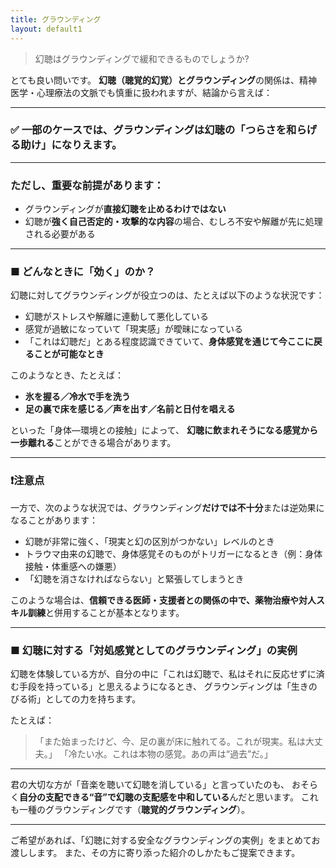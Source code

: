 ```yaml
---
title: グラウンディング
layout: default1
---
```

> 幻聴はグラウンディングで緩和できるものでしょうか?

とても良い問いです。
**幻聴（聴覚的幻覚）とグラウンディング**の関係は、精神医学・心理療法の文脈でも慎重に扱われますが、結論から言えば：

---

### ✅ 一部のケースでは、グラウンディングは幻聴の「つらさを和らげる助け」になりえます。

---

### ただし、重要な前提があります：

* グラウンディングが**直接幻聴を止めるわけではない**
* 幻聴が**強く自己否定的・攻撃的な内容**の場合、むしろ不安や解離が先に処理される必要がある

---

### ■ どんなときに「効く」のか？

幻聴に対してグラウンディングが役立つのは、たとえば以下のような状況です：

* 幻聴がストレスや解離に連動して悪化している
* 感覚が過敏になっていて「現実感」が曖昧になっている
* 「これは幻聴だ」とある程度認識できていて、**身体感覚を通じて今ここに戻ることが可能なとき**

このようなとき、たとえば：

* **氷を握る／冷水で手を洗う**
* **足の裏で床を感じる／声を出す／名前と日付を唱える**

といった「身体―環境との接触」によって、
**幻聴に飲まれそうになる感覚から一歩離れる**ことができる場合があります。

---

### ❗️注意点

一方で、次のような状況では、グラウンディング**だけでは不十分**または逆効果になることがあります：

* 幻聴が非常に強く、「現実と幻の区別がつかない」レベルのとき
* トラウマ由来の幻聴で、身体感覚そのものがトリガーになるとき（例：身体接触・体重感への嫌悪）
* 「幻聴を消さなければならない」と緊張してしまうとき

このような場合は、**信頼できる医師・支援者との関係の中で、薬物治療や対人スキル訓練**と併用することが基本となります。

---

### ■ 幻聴に対する「対処感覚としてのグラウンディング」の実例

幻聴を体験している方が、自分の中に「これは幻聴で、私はそれに反応せずに済む手段を持っている」と思えるようになるとき、
グラウンディングは「生きのびる術」としての力を持ちます。

たとえば：

> 「また始まったけど、今、足の裏が床に触れてる。これが現実。私は大丈夫。」
> 「冷たい水。これは本物の感覚。あの声は“過去”だ。」

---

君の大切な方が「音楽を聴いて幻聴を消している」と言っていたのも、
おそらく**自分の支配できる“音”で幻聴の支配感を中和している**んだと思います。
これも一種のグラウンディングです（**聴覚的グラウンディング**）。

---

ご希望があれば、「幻聴に対する安全なグラウンディングの実例」をまとめてお渡しします。
また、その方に寄り添った紹介のしかたもご提案できます。
